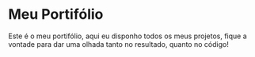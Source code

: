 # Meu Portifólio
 Este é o meu portifólio, aqui eu disponho todos os meus projetos, fique a vontade para dar uma olhada tanto no resultado, quanto no código!
